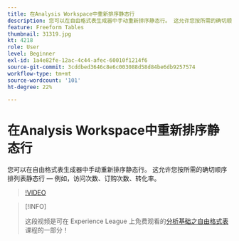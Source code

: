 ```yaml
---
title: 在Analysis Workspace中重新排序静态行
description: 您可以在自由格式表生成器中手动重新排序静态行。 这允许您按所需的确切顺序排列表静态行 — 例如，访问次数、订购次数、转化率。
feature: Freeform Tables
thumbnail: 31319.jpg
kt: 4218
role: User
level: Beginner
exl-id: 1a4e82fe-12ac-4c44-afec-60010f1214f6
source-git-commit: 3cddbed3646c8e6c003088d58d84be6db9257574
workflow-type: tm+mt
source-wordcount: '101'
ht-degree: 22%

---
```


# 在Analysis Workspace中重新排序静态行

您可以在自由格式表生成器中手动重新排序静态行。 这允许您按所需的确切顺序排列表静态行 — 例如，访问次数、订购次数、转化率。

>[!VIDEO](https://video.tv.adobe.com/v/31319/?quality=12)

>[!INFO]
>
> 这段视频是可在 Experience League 上免费观看的[分析基础之自由格式表](https://experienceleague.adobe.com/?recommended=Analytics-U-1-2020.3)课程的一部分！

